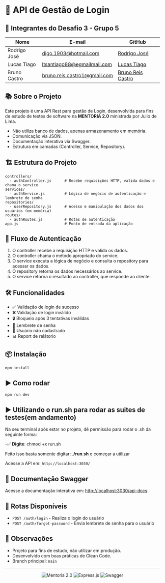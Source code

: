 # 🚀 API de Gestão de Login

## 👥 Integrantes do Desafio 3 - Grupo 5

| Nome         | E-mail                | GitHub                                               |
| ------------ | --------------------- | ---------------------------------------------------- |
| Rodrigo José | digo.1903@hotmail.com | [Rodrigo José](https://github.com/RodrigoJose-Silva) |
| Lucas Tiago | ltsantiago88@egmailmail.com  | [Lucas Tiago](https://github.com/ltsantiago)  |        |
| Bruno Castro | bruno.reis.castro1@gmail.com     | [Bruno Reis Castro](https://github.com/bruno-reis-castro)          |

## 📚 Sobre o Projeto

Este projeto é uma API Rest para gestão de Login, desenvolvida para fins de estudo de testes de software na **MENTORIA 2.0** ministrada por Julio de Lima.

- Não utiliza banco de dados, apenas armazenamento em memória.
- Comunicação via JSON.
- Documentação interativa via Swagger.
- Estrutura em camadas (Controller, Service, Repository).

## 🏗️ Estrutura do Projeto

```
controllers/
  - authController.js      # Recebe requisições HTTP, valida dados e chama o service
services/
  - authService.js         # Lógica de negócio de autenticação e lembrete de senha
repositories/
  - userRepository.js      # Acesso e manipulação dos dados dos usuários (em memória)
routes/
  - authRoutes.js          # Rotas de autenticação
app.js                     # Ponto de entrada da aplicação
```

## 🔄 Fluxo de Autenticação

1. O controller recebe a requisição HTTP e valida os dados.
2. O controller chama o método apropriado do service.
3. O service executa a lógica de negócio e consulta o repository para acessar os dados.
4. O repository retorna os dados necessários ao service.
5. O service retorna o resultado ao controller, que responde ao cliente.

## 🛠️ Funcionalidades

- ✅ Validação de login de sucesso
- ❌ Validação de login inválido
- 🔒 Bloqueio após 3 tentativas inválidas
- 📨 Lembrete de senha
- 👤 Usuário não cadastrado
- 📊 Report de relátorio

## 📦 Instalação

```bash
npm install
```

## ▶️ Como rodar

```bash
npm run dev
```

## ▶️ Utilizando o run.sh para rodar as suites de testes(em andamento)

Na seu terminal após estar no projeto, dê permissão para rodar o .sh da seguinte forma:

-✅ **Digite**: chmod +x run.sh

Feito isso basta somente digitar: **./run.sh** e começar a utilizar


Acesse a API em: `http://localhost:3030/`

## 📖 Documentação Swagger

Acesse a documentação interativa em: [http://localhost:3030/api-docs](http://localhost:3030/api-docs)

## 📑 Rotas Disponíveis

- `POST /auth/login` - Realiza o login do usuário
- `POST /auth/forgot-password` - Envia lembrete de senha para o usuário

## 📝 Observações

- Projeto para fins de estudo, não utilizar em produção.
- Desenvolvido com boas práticas de Clean Code.
- Branch principal: `main`

---

<p align="center">
  <img src="https://img.shields.io/badge/mentoria-2.0-blue" alt="Mentoria 2.0" />
  <img src="https://img.shields.io/badge/express.js-API-green" alt="Express.js" />
  <img src="https://img.shields.io/badge/swagger-docs-yellow" alt="Swagger" />
</p>
